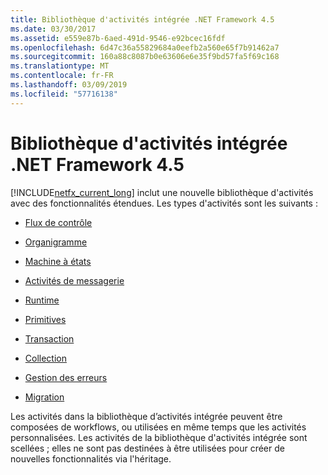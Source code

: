 ```yaml
---
title: Bibliothèque d'activités intégrée .NET Framework 4.5
ms.date: 03/30/2017
ms.assetid: e559e87b-6aed-491d-9546-e92bcec16fdf
ms.openlocfilehash: 6d47c36a55829684a0eefb2a560e65f7b91462a7
ms.sourcegitcommit: 160a88c8087b0e63606e6e35f9bd57fa5f69c168
ms.translationtype: MT
ms.contentlocale: fr-FR
ms.lasthandoff: 03/09/2019
ms.locfileid: "57716138"
---
```

# <a name="net-framework-45-built-in-activity-library"></a>Bibliothèque d'activités intégrée .NET Framework 4.5

[!INCLUDE[netfx_current_long](../../../includes/netfx-current-long-md.md)] inclut une nouvelle bibliothèque d'activités avec des fonctionnalités étendues. Les types d'activités sont les suivants :

- [Flux de contrôle](control-flow-activities-in-wf.md)

- [Organigramme](flowchart-activities-in-wf.md)

- [Machine à états](state-machine-activities-in-wf.md)

- [Activités de messagerie](../wcf/feature-details/messaging-activities.md)

- [Runtime](runtime-activities-in-wf.md)

- [Primitives](primitives-activities-in-wf.md)

- [Transaction](transaction-activities-in-wf.md)

- [Collection](collection-activities-in-wf.md)

- [Gestion des erreurs](error-handling-activities-in-wf.md)

- [Migration](migration-activity-in-wf.md)

Les activités dans la bibliothèque d’activités intégrée peuvent être composées de workflows, ou utilisées en même temps que les activités personnalisées. Les activités de la bibliothèque d'activités intégrée sont scellées ; elles ne sont pas destinées à être utilisées pour créer de nouvelles fonctionnalités via l'héritage.
